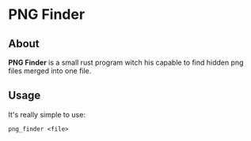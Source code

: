 # PNG Finder

## About

**PNG Finder** is a small rust program witch his capable to find hidden png files merged into one file.

## Usage

It's really simple to use:

`png_finder <file>`
